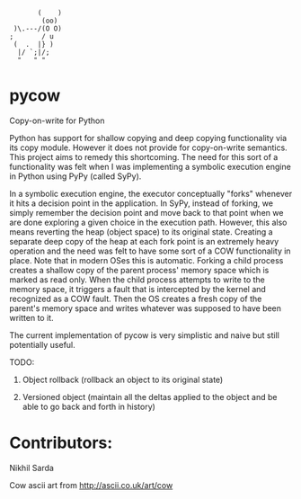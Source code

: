   
           (    )
            (oo)
     )\.---/(O O)
    ;       / u
     (  .  |} )
      |/ `;|/;
      "   " "


# pycow


Copy-on-write for Python

Python has support for shallow copying and deep copying functionality via its copy module. However it does not provide for copy-on-write
semantics. This project aims to remedy this shortcoming. The need for this sort of a functionality was felt when I was implementing a
symbolic execution engine in Python using PyPy (called SyPy). 

In a symbolic execution engine, the executor conceptually "forks" whenever it hits a decision point in the application. In SyPy, instead
of forking, we simply remember the decision point and move back to that point when we are done exploring a given choice in the execution
path. However, this also means reverting the heap (object space) to its original state. Creating a separate deep copy of the heap at each
fork point is an extremely heavy operation and the need was felt to have some sort of a COW functionality in place. Note that in modern OSes
this is automatic. Forking a child process creates a shallow copy of the parent process' memory space which is marked as read only. When
the child process attempts to write to the memory space, it triggers a fault that is intercepted by the kernel and recognized as a COW fault.
Then the OS creates a fresh copy of the parent's memory space and writes whatever was supposed to have been written to it.

The current implementation of pycow is very simplistic and naive but still potentially useful.

TODO:

1) Object rollback (rollback an object to its original state)

2) Versioned object (maintain all the deltas applied to the object and be able to go back and forth in history)


# Contributors:


Nikhil Sarda


Cow ascii art from http://ascii.co.uk/art/cow

